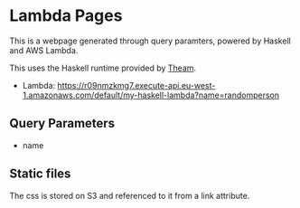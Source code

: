 # Lambda Pages

This is a webpage generated through query paramters, powered by Haskell and AWS Lambda.

This uses the Haskell runtime provided by [Theam](https://github.com/theam/aws-lambda-haskell-runtime).

- Lambda: https://r09nmzkmg7.execute-api.eu-west-1.amazonaws.com/default/my-haskell-lambda?name=randomperson

## Query Parameters

- name

## Static files

The css is stored on S3 and referenced to it from a link attribute.
